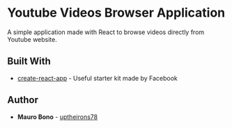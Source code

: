 # Youtube Videos Browser Application

A simple application made with React to browse videos directly from Youtube website.

## Built With

* [create-react-app](https://github.com/facebook/create-react-app) - Useful starter kit made by Facebook

## Author

* **Mauro Bono** - [uptheirons78](https://github.com/uptheirons78)



